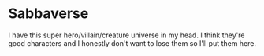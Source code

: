 # Sabbaverse
I have this super hero/villain/creature universe in my head. I think they're good characters and I honestly don't want to lose them so I'll put them here.





